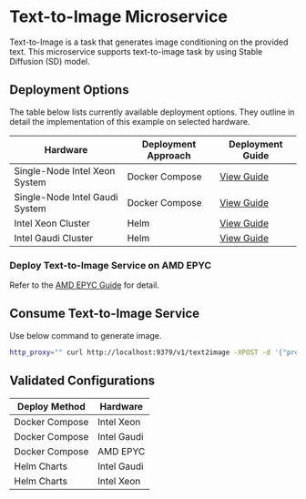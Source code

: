# Text-to-Image Microservice

Text-to-Image is a task that generates image conditioning on the provided text. This microservice supports text-to-image task by using Stable Diffusion (SD) model.

## Deployment Options

The table below lists currently available deployment options. They outline in detail the implementation of this example on selected hardware.

| Hardware                       | Deployment Approach | Deployment Guide                                         |
| ------------------------------ | ------------------- | -------------------------------------------------------- |
| Single-Node Intel Xeon System  | Docker Compose      | [View Guide](./docker_compose/intel/cpu/xeon/README.md)  |
| Single-Node Intel Gaudi System | Docker Compose      | [View Guide](./docker_compose/intel/hpu/gaudi/README.md) |
| Intel Xeon Cluster             | Helm                | [View Guide](./kubernetes/helm/README.md)                |
| Intel Gaudi Cluster            | Helm                | [View Guide](./kubernetes/helm/README.md)                |

### Deploy Text-to-Image Service on AMD EPYC

Refer to the [AMD EPYC Guide](./docker_compose/amd/cpu/epyc/README.md) for detail.

## Consume Text-to-Image Service

Use below command to generate image.

```bash
http_proxy="" curl http://localhost:9379/v1/text2image -XPOST -d '{"prompt":"An astronaut riding a green horse", "num_images_per_prompt":1}' -H 'Content-Type: application/json'
```

## Validated Configurations

| **Deploy Method** | **Hardware** |
| ----------------- | ------------ |
| Docker Compose    | Intel Xeon   |
| Docker Compose    | Intel Gaudi  |
| Docker Compose    | AMD EPYC     |
| Helm Charts       | Intel Gaudi  |
| Helm Charts       | Intel Xeon   |
